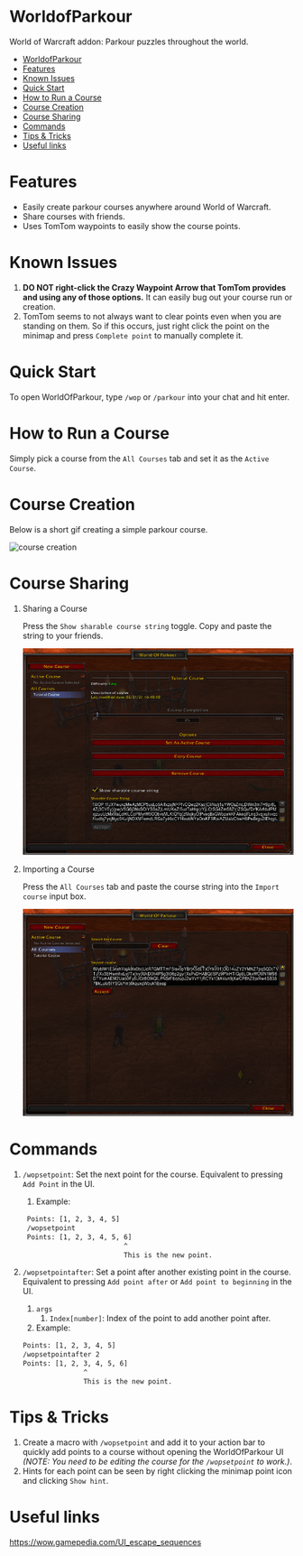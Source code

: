 # WorldofParkour
World of Warcraft addon: Parkour puzzles throughout the world.

- [WorldofParkour](#worldofparkour)
- [Features](#features)
- [Known Issues](#known-issues)
- [Quick Start](#quick-start)
- [How to Run a Course](#how-to-run-a-course)
- [Course Creation](#course-creation)
- [Course Sharing](#course-sharing)
- [Commands](#commands)
- [Tips & Tricks](#tips--tricks)
- [Useful links](#useful-links)

# Features

* Easily create parkour courses anywhere around World of Warcraft.
* Share courses with friends.
* Uses TomTom waypoints to easily show the course points.

# Known Issues
1. **DO NOT right-click the Crazy Waypoint Arrow that TomTom provides and using any of those options.** It can easily bug out your course run or creation.
2. TomTom seems to not always want to clear points even when you are standing on them. So if this occurs, just right click the point on the minimap and press `Complete point` to manually complete it.


# Quick Start

To open WorldOfParkour, type `/wop` or `/parkour` into your chat and hit enter.

# How to Run a Course

Simply pick a course from the `All Courses` tab and set it as the `Active Course`.

# Course Creation

Below is a short gif creating a simple parkour course.

![course creation](./media/course_creation.gif "Course Creation")

# Course Sharing

1. Sharing a Course

    Press the `Show sharable course string` toggle. Copy and paste the string to your friends.

    ![course share](./media/show_course_share.png "Course Share")

2. Importing a Course

    Press the `All Courses` tab and paste the course string into the `Import course` input box.

    ![course import](./media/import_course_share.png "Course Import")


# Commands

1. `/wopsetpoint`: Set the next point for the course. Equivalent to pressing `Add Point` in the UI.
   1. Example:
   ```
    Points: [1, 2, 3, 4, 5]
    /wopsetpoint
    Points: [1, 2, 3, 4, 5, 6]
                            ^
                            This is the new point.
   ```
2. `/wopsetpointafter`: Set a point after another existing point in the course. Equivalent to pressing `Add point after` or `Add point to beginning` in the UI. 
   1. `args`
      1. `Index[number]`: Index of the point to add another point after.
   2. Example: 
    
    ```
    Points: [1, 2, 3, 4, 5]
    /wopsetpointafter 2
    Points: [1, 2, 3, 4, 5, 6]
                   ^
                   This is the new point.
    ```

# Tips & Tricks

1. Create a macro with `/wopsetpoint` and add it to your action bar to quickly add points to a course without opening the WorldOfParkour UI _(NOTE: You need to be editing the course for the `/wopsetpoint` to work.)_.
2. Hints for each point can be seen by right clicking the minimap point icon and clicking `Show hint`.
   
# Useful links

https://wow.gamepedia.com/UI_escape_sequences
